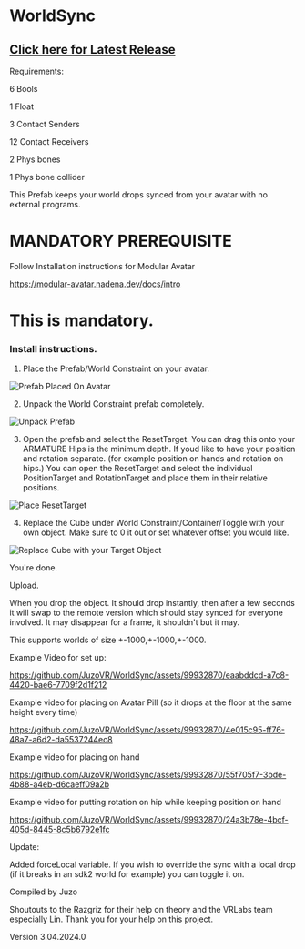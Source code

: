 # WorldSync


## [Click here for Latest Release](https://github.com/JuzoVR/WorldSync/releases)

Requirements:

  6 Bools
  
  1 Float
  
  3 Contact Senders
  
  12 Contact Receivers
  
  2 Phys bones
  
  1 Phys bone collider


This Prefab keeps your world drops synced from your avatar with no external programs. 

# MANDATORY PREREQUISITE

Follow Installation instructions for Modular Avatar

https://modular-avatar.nadena.dev/docs/intro

# This is mandatory.

### Install instructions.

1. Place the Prefab/World Constraint on your avatar. 

![Prefab Placed On Avatar](https://i.imgur.com/hM8Fvx7.png)

2. Unpack the World Constraint prefab completely.

![Unpack Prefab](https://i.imgur.com/LSxOZGC.png)

3. Open the prefab and select the ResetTarget. You can drag this onto your ARMATURE Hips is the minimum depth. If youd like to have your position and rotation separate. (for example position on hands and rotation on hips.) You can open the ResetTarget and select the individual PositionTarget and RotationTarget and place them in their relative positions.

![Place ResetTarget](https://i.imgur.com/sSRrVFW.png)

4. Replace the Cube under World Constraint/Container/Toggle with your own object. Make sure to 0 it out or set whatever offset you would like. 

![Replace Cube with your Target Object](https://i.imgur.com/mmHBUm2.png)

You're done.

Upload.

When you drop the object. It should drop instantly, then after a few seconds it will swap to the remote version which should stay synced for everyone involved. It may disappear for a frame, it shouldn't but it may.

This supports worlds of size +-1000,+-1000,+-1000.

Example Video for set up:

https://github.com/JuzoVR/WorldSync/assets/99932870/eaabddcd-a7c8-4420-bae6-7709f2d1f212

Example video for placing on Avatar Pill (so it drops at the floor at the same height every time)


https://github.com/JuzoVR/WorldSync/assets/99932870/4e015c95-ff76-48a7-a6d2-da5537244ec8



Example video for placing on hand


https://github.com/JuzoVR/WorldSync/assets/99932870/55f705f7-3bde-4b88-a4eb-d6caeff09a2b


Example video for putting rotation on hip while keeping position on hand



https://github.com/JuzoVR/WorldSync/assets/99932870/24a3b78e-4bcf-405d-8445-8c5b6792e1fc



Update:

Added forceLocal variable. If you wish to override the sync with a local drop (if it breaks in an sdk2 world for example) you can toggle it on.

Compiled by Juzo 

Shoutouts to the Razgriz for their help on theory and the VRLabs team especially Lin. Thank you for your help on this project.

Version 3.04.2024.0
